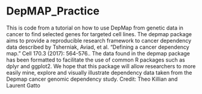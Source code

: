 # DepMAP_Practice
This is code from a tutorial on how to use DepMap from genetic data in cancer to find selected genes for targeted cell lines.
The depmap package aims to provide a reproducible research framework to cancer dependency data described by Tsherniak, Aviad, et al. “Defining a cancer dependency map.” Cell 170.3 (2017): 564-576.. The data found in the depmap package has been formatted to facilitate the use of common R packages such as dplyr and ggplot2. We hope that this package will allow researchers to more easily mine, explore and visually illustrate dependency data taken from the Depmap cancer genomic dependency study.
Credit: Theo Killian and Laurent Gatto
